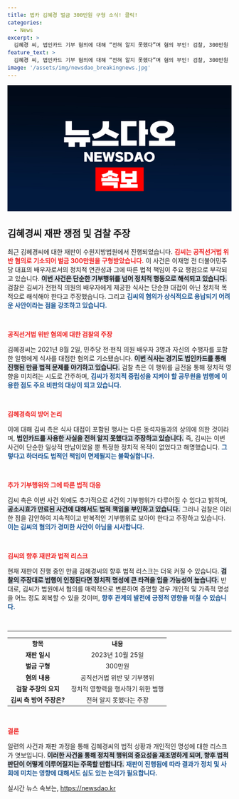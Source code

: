 ```yaml
---
title: 법카 김혜경 벌금 300만원 구형 소식! 클릭!
categories:
  - News
excerpt: >
  김혜경 씨, 법인카드 기부 혐의에 대해 “전혀 알지 못했다”며 혐의 부인! 검찰, 300만원 벌금 구형. 이재명 전 대표의 배우자에게 쏠리는 이목과 진실은? 클릭해서 확인하세요!
feature_text: >
  김혜경 씨, 법인카드 기부 혐의에 대해 “전혀 알지 못했다”며 혐의 부인! 검찰, 300만원 벌금 구형. 이재명 전 대표의 배우자에게 쏠리는 이목과 진실은? 클릭해서 확인하세요!
image: '/assets/img/newsdao_breakingnews.jpg'
---
```


<p><img src="/assets/img/newsdao_breakingnews.jpg" alt="pcversion 속보" /></p>

<h2 data-ke-size="size26">김혜경씨 재판 쟁점 및 검찰 주장</h2>

<p data-ke-size="size16">최근 김혜경씨에 대한 재판이 수원지방법원에서 진행되었습니다. <b><span style="color: #ee2323;">김씨는 공직선거법 위반 혐의로 기소되어 벌금 300만원을 구형받았습니다.</span></b> 이 사건은 이재명 전 더불어민주당 대표의 배우자로서의 정치적 연관성과 그에 따른 법적 책임이 주요 쟁점으로 부각되고 있습니다. <b><span style="background-color: #21538527;">이번 사건은 단순한 기부행위를 넘어 정치적 행동으로 해석되고 있습니다.</span></b> 검찰은 김씨가 전현직 의원의 배우자에게 제공한 식사는 단순한 대접이 아닌 정치적 목적으로 해석해야 한다고 주장했습니다. 그리고 <b><span style="color: #1a5490;">김씨의 혐의가 상식적으로 용납되기 어려운 사안이라는 점을 강조하고 있습니다.</span></b></p>

<p data-ke-size="size16">&nbsp;</p>

<p><b><span style="color: #ee2323;">공직선거법 위반 혐의에 대한 검찰의 주장</span></b></p>

<p data-ke-size="size16">김혜경씨는 2021년 8월 2일, 민주당 전·현직 의원 배우자 3명과 자신의 수행자를 포함한 일행에게 식사를 대접한 혐의로 기소됐습니다. <b><span style="background-color: #21538527;">이번 식사는 경기도 법인카드를 통해 진행된 만큼 법적 문제를 야기하고 있습니다.</span></b> 검찰 측은 이 행위를 금전을 통해 정치적 영향을 미치려는 시도로 간주하며, <b><span style="color: #1a5490;">김씨가 정치적 중립성을 지켜야 할 공무원을 범행에 이용한 점도 주요 비판의 대상이 되고 있습니다.</span></b></p>

<p data-ke-size="size16">&nbsp;</p>

<p><b><span style="color: #ee2323;">김혜경측의 방어 논리</span></b></p>

<p data-ke-size="size16">이에 대해 김씨 측은 식사 대접이 포함된 행사는 다른 동석자들과의 상의에 의한 것이라며, <b><span style="background-color: #21538527;">법인카드를 사용한 사실을 전혀 알지 못했다고 주장하고 있습니다.</span></b> 즉, 김씨는 이번 사건이 단순한 일상적 만남이었을 뿐 특정한 정치적 목적이 없었다고 해명했습니다. <b><span style="color: #1a5490;">그렇다고 하더라도 법적인 책임이 면제될지는 불확실합니다.</span></b></p>

<p data-ke-size="size16">&nbsp;</p>

<p><b><span style="color: #ee2323;">추가 기부행위와 그에 따른 법적 대응</span></b></p>

<p data-ke-size="size16">김씨 측은 이번 사건 외에도 추가적으로 4건의 기부행위가 다루어질 수 있다고 밝히며, <b><span style="background-color: #21538527;">공소시효가 만료된 사건에 대해서도 법적 책임을 부인하고 있습니다.</span></b> 그러나 검찰은 이러한 점을 감안하여 지속적이고 반복적인 기부행위로 보아야 한다고 주장하고 있습니다. <b><span style="color: #1a5490;">이는 김씨의 혐의가 경미한 사안이 아님을 시사합니다.</span></b></p>

<p data-ke-size="size16">&nbsp;</p>

<p><b><span style="color: #ee2323;">김씨의 향후 재판과 법적 리스크</span></b></p>

<p data-ke-size="size16">현재 재판이 진행 중인 만큼 김혜경씨의 향후 법적 리스크는 더욱 커질 수 있습니다. <b><span style="background-color: #21538527;">검찰의 주장대로 범행이 인정된다면 정치적 명성에 큰 타격을 입을 가능성이 높습니다.</span></b> 반대로, 김씨가 법원에서 혐의를 매력적으로 변론하여 증명할 경우 개인적 및 가족적 명성을 어느 정도 회복할 수 있을 것이며, <b><span style="color: #1a5490;">향후 관계의 발전에 긍정적 영향을 미칠 수 있습니다.</span></b></p>

<p data-ke-size="size16">&nbsp;</p>

<hr>

<table style="width: 100%; text-align: center;">
<tr>
    <td style="text-align: center; height: 17px;"><b>항목</b></td>
    <td style="text-align: center; height: 17px;"><b>내용</b></td>
</tr>
<tr>
    <td style="text-align: center; height: 17px;"><b>재판 일시</b></td>
    <td style="text-align: center; height: 17px;">2023년 10월 25일</td>
</tr>
<tr>
    <td style="text-align: center; height: 17px;"><b>벌금 구형</b></td>
    <td style="text-align: center; height: 17px;">300만원</td>
</tr>
<tr>
    <td style="text-align: center; height: 17px;"><b>혐의 내용</b></td>
    <td style="text-align: center; height: 17px;">공직선거법 위반 및 기부행위</td>
</tr>
<tr>
    <td style="text-align: center; height: 17px;"><b>검찰 주장의 요지</b></td>
    <td style="text-align: center; height: 17px;">정치적 영향력을 행사하기 위한 범행</td>
</tr>
<tr>
    <td style="text-align: center; height: 17px;"><b>김씨 측 방어 주장은?</b></td>
    <td style="text-align: center; height: 17px;">전혀 알지 못했다는 주장</td>
</tr>
</table>

<p data-ke-size="size16">&nbsp;</p>

<p><b><span style="color: #ee2323;">결론</span></b></p>

<p data-ke-size="size16">일련의 사건과 재판 과정을 통해 김혜경씨의 법적 상황과 개인적인 명성에 대한 리스크가 엿보입니다. <b><span style="background-color: #21538527;">이러한 사건을 통해 정치적 행위의 중요성을 재조명하게 되며, 향후 법적 판단이 어떻게 이루어질지는 주목할 만합니다.</span></b> <b><span style="color: #1a5490;">재판이 진행됨에 따라 결과가 정치 및 사회에 미치는 영향에 대해서도 심도 있는 논의가 필요합니다.</span></b></p>
실시간 뉴스 속보는, <a href="https://newsdao.kr" rel="dofollow">https://newsdao.kr</a>


